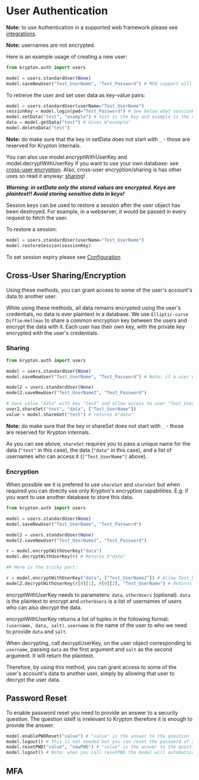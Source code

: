 # User Authentication

**Note:** to use Authentication in a supported web framework please see [integrations](README-INTEGRATIONS.md).

**Note:** usernames are not encrypted.

Here is an example usage of creating a new user:

```python
from krypton.auth import users

model = users.standardUser(None)
model.saveNewUser("Test_UserName", "Test_Password") # MFA support will be added soon
```

To retreive the user and set user data as key-value pairs:

```python
model = users.standardUser(userName="Test_UserName")
sessionKey = model.login(pwd="Test_Password") # See below what sessionKey is
model.setData("test", "example") # test is the key and example is the value
data = model.getData("test") # Gives b"example"
model.deleteData("test")
```

**Note:** do make sure that the key in setData does not start with `_` - those are reserved for Krypton internals.

You can also use model.encryptWithUserKey and model.decryptWithUserKey if you want to use your own database: see [cross-user encryption](#encryption). Also, cross-user encryption/sharing is has other uses so read it anyway: [sharing](#cross-user-sharingencryption)!

***Warning: in setData only the stored values are encrypted. Keys are plaintext!! Avoid storing sensitive data in keys!***

Session keys can be used to restore a session after the user object has been destroyed.
For example, in a webserver, it would be passed in every request to fetch the user.

To restore a session:

```python
model = users.standardUser(userName="Test_UserName")
model.restoreSession(sessionKey)
```

To set session expiry please see [Configuration](README-CONFIGS.md)

## Cross-User Sharing/Encryption

Using these methods, you can grant access to some of the user's account's data to another user.

While using these methods, all data remains encrypted using the user's credentials, no data is ever plaintext in a database. We use `Elliptic-curve Diffie–Hellman` to share a common encryption key between the users and encrypt the data with it. Each user has their own key, with the private key encrypted with the user's credentials.

### Sharing

```python
from krypton.auth import users

model = users.standardUser(None)
model.saveNewUser("Test_UserName", "Test_Password") # Note: if a user with the same username exists an ValueError will be raised.

model2 = users.standardUser(None)
model2.saveNewUser("Test_UserName2", "Test_Password")

# Save value "data" with key "test" and allow access to user "Test_UserName"
user2.shareSet("test", "data", ["Test_UserName"])
value = model.shareGet("test") # returns b"data"
```

**Note:** do make sure that the key in shareSet does not start with `_` - those are reserved for Krypton internals.

As you can see above, `shareSet` requires you to pass a unique name for the data (`"test"` in this case), the data (`"data"` in this case), and a list of usernames who can access it (`["Test_UserName"]` above).

### Encryption

When possible we it is prefered to use `shareSet` and `shareGet` but when required you can directly use only Krypton's encryption capabilities. E.g: if you want to use another database to store this data.

```python
from krypton.auth import users

model = users.standardUser(None)
model.saveNewUser("Test_UserName", "Test_Password")

model2 = users.standardUser(None)
model2.saveNewUser("Test_UserName2", "Test_Password")

r = model.encryptWithUserKey("data")
model.decryptWithUserKey(r) # Returns b"data"

## Here is the tricky part:

r = model.encryptWithUserKey("data", ["Test_UserName2"]) # Allow Test_UserName to decrypt the data
model2.decryptWithUserKey(r[0][1], r[0][2], "Test_UserName") # Returns b"data"
```

encryptWithUserKey needs to parameters: `data`, `otherUsers` (optional). `data` is the plaintext to encrypt and `otherUsers` is a list of usernames of users who can also decrypt the data.

encryptWithUserKey returns a list of tuples in the following format: `(username, data, salt)`. `username` is the name of the user to who we need to provide `data` and `salt`.

When decrypting, call decryptUserKey, on the user object corresponding to `username`, passing `data` as the first argument and `salt` as the second argument. It will return the plaintext.

Therefore, by using this method, you can grant access to some of the user's account's data to another user, simply by allowing that user to decrypt the user data.

## Password Reset

To enable password reset you need to provide an answer to a security question. The question istelf is irrelevant to Krypton therefore it is enough to provide the answer.

```python
model.enablePWDReset("value") # "value" is the answer to the question
model.logout() # This is not needed but you can reset the password of a locked out user.
model.resetPWD("value", "newPWD") # "value" is the answer to the question again and "newPWD" is the new password.
model.logout() # Note: when you call resetPWD the model will automatically login.
```

## MFA

